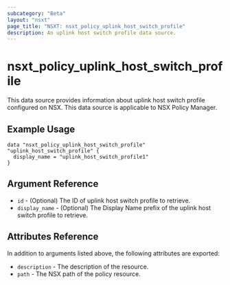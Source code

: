 ```yaml
---
subcategory: "Beta"
layout: "nsxt"
page_title: "NSXT: nsxt_policy_uplink_host_switch_profile"
description: An uplink host switch profile data source.
---
```


# nsxt_policy_uplink_host_switch_profile

This data source provides information about uplink host switch profile configured on NSX.
This data source is applicable to NSX Policy Manager.

## Example Usage

```hcl
data "nsxt_policy_uplink_host_switch_profile" "uplink_host_switch_profile" {
  display_name = "uplink_host_switch_profile1"
}
```

## Argument Reference

* `id` - (Optional) The ID of uplink host switch profile to retrieve.
* `display_name` - (Optional) The Display Name prefix of the uplink host switch profile to retrieve.

## Attributes Reference

In addition to arguments listed above, the following attributes are exported:

* `description` - The description of the resource.
* `path` - The NSX path of the policy resource.
